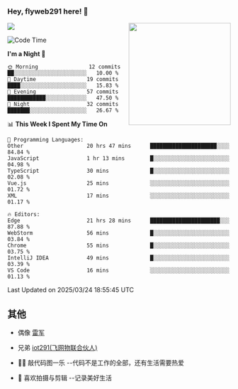 ### Hey, flyweb291 here! 👋

![](https://metrics.lecoq.io/cherry291?template=classic&config.timezone=Asia%2FShanghai)
<img align='right' src="https://media.giphy.com/media/M9gbBd9nbDrOTu1Mqx/giphy.gif" width="230">
<!-- ![](https://github-readme-stats-ouuan.vercel.app/api?username=flyweb291&theme=dark&show_icons=true) -->

<!--START_SECTION:waka-->
![Code Time](http://img.shields.io/badge/Code%20Time-1%2C032%20hrs%2052%20mins-blue)

**I'm a Night 🦉** 

```text
🌞 Morning                12 commits          ██░░░░░░░░░░░░░░░░░░░░░░░   10.00 % 
🌆 Daytime                19 commits          ████░░░░░░░░░░░░░░░░░░░░░   15.83 % 
🌃 Evening                57 commits          ████████████░░░░░░░░░░░░░   47.50 % 
🌙 Night                  32 commits          ███████░░░░░░░░░░░░░░░░░░   26.67 % 
```


📊 **This Week I Spent My Time On** 

```text
💬 Programming Languages: 
Other                    20 hrs 47 mins      █████████████████████░░░░   84.84 % 
JavaScript               1 hr 13 mins        █░░░░░░░░░░░░░░░░░░░░░░░░   04.98 % 
TypeScript               30 mins             █░░░░░░░░░░░░░░░░░░░░░░░░   02.08 % 
Vue.js                   25 mins             ░░░░░░░░░░░░░░░░░░░░░░░░░   01.72 % 
XML                      17 mins             ░░░░░░░░░░░░░░░░░░░░░░░░░   01.17 % 

🔥 Editors: 
Edge                     21 hrs 28 mins      ██████████████████████░░░   87.88 % 
WebStorm                 56 mins             █░░░░░░░░░░░░░░░░░░░░░░░░   03.84 % 
Chrome                   55 mins             █░░░░░░░░░░░░░░░░░░░░░░░░   03.75 % 
IntelliJ IDEA            49 mins             █░░░░░░░░░░░░░░░░░░░░░░░░   03.39 % 
VS Code                  16 mins             ░░░░░░░░░░░░░░░░░░░░░░░░░   01.13 % 
```


 Last Updated on 2025/03/24 18:55:45 UTC
<!--END_SECTION:waka-->

<!--
**flyweb291/数字游牧人** is a ✨ _special_ ✨ repository because its `README.md` (this file) appears on your GitHub profile.

Here are some ideas to get you started:

- 🔭 I’m currently working on ...
- 🌱 I’m currently learning ...
- 👯 I’m looking to collaborate on ...
- 🤔 I’m looking for help with ...
- 💬 Ask me about ...
- 📫 How to reach me: ...
- 😄 Pronouns: ...
- ⚡ Fun fact: ...
-->

 ## 其他
 
- 偶像 [雷军](https://weibo.com/u/1749127163)
- 兄弟 [iot291(飞网物联合伙人)](https://github.com/iot291)

- 👨‍💻 敲代码图一乐    --代码不是工作的全部，还有生活需要热爱
- 🎥 喜欢拍摄与剪辑  --记录美好生活
